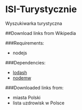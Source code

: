 ISI-Turystycznie
================

Wyszukiwarka turystyczna


##Download links from Wikipedia

###Requirements:
 * nodejs

###Dependencies:
 * [lodash](https://github.com/lodash/lodash)
 * [nodemw](https://github.com/macbre/nodemw)


###Downloaded links from:
 * miasta Polski
 * lista uzdrowisk w Polsce


